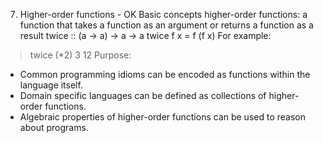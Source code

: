 7. Higher-order functions - OK
Basic concepts
higher-order functions: a function that takes a function as an argument or returns a function as a result
twice :: (a -> a) -> a -> a
twice f x = f (f x)
For example:
> twice (*2) 3
12
Purpose:
- Common programming idioms can be encoded as functions within the language itself.
- Domain specific languages can be defined as collections of higher-order functions.
- Algebraic properties of higher-order functions can be used to reason about programs.
